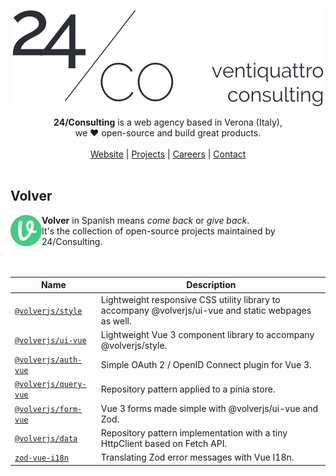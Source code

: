 <div align="center">

[![24/Consulting](/24consulting.svg)](https://24consulting.it)

**24/Consulting** is a web agency based in Verona (Italy),<br>we ♥️ open-source and build great products.
<br>
<br>
  [Website](https://24consulting.it) | [Projects](https://www.24consulting.it/projects/) | [Careers](https://www.24consulting.it/careers/) | [Contact](https://www.24consulting.it/contact/)
<br><br>
</div>

## Volver
<div>
  <a href="https://volverjs.github.io" target="_blank"><img src="/volverjs.svg" align="left" width="50px"/></a>
  <strong>Volver</strong> in Spanish means <em>come back</em> or <em>give back</em>. <br>It's the collection of open-source projects maintained by 24/Consulting.
  <br><br><br>
</div>

| Name                                                           | Description                                                                                           |
| -------------------------------------------------------------- | ----------------------------------------------------------------------------------------------------- |
| [`@volverjs/style`](https://github.com/volverjs/style)         | Lightweight responsive CSS utility library to accompany @volverjs/ui-vue and static webpages as well. |
| [`@volverjs/ui-vue`](https://github.com/volverjs/ui-vue)       | Lightweight Vue 3 component library to accompany @volverjs/style.                                     |
| [`@volverjs/auth-vue`](https://github.com/volverjs/auth-vue)   | Simple OAuth 2 / OpenID Connect plugin for Vue 3.                                                     |
| [`@volverjs/query-vue`](https://github.com/volverjs/query-vue) | Repository pattern applied to a pinia store.                                                          |
| [`@volverjs/form-vue`](https://github.com/volverjs/form-vue)   | Vue 3 forms made simple with @volverjs/ui-vue and Zod.                                                |
| [`@volverjs/data`](https://github.com/volverjs/data)           | Repository pattern implementation with a tiny HttpClient based on Fetch API.                          |
| [`zod-vue-i18n`](https://github.com/volverjs/zod-vue-i18n)     | Translating Zod error messages with Vue I18n.                                                         |
